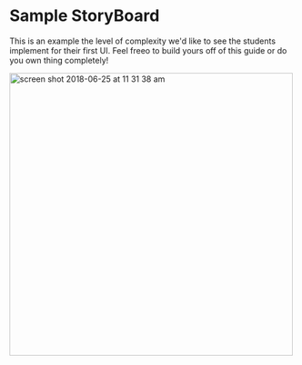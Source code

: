 # Sample StoryBoard

This is an example the level of complexity we'd like to see the students implement for their first UI. Feel freeo to build yours off of this guide or do you own thing completely!

<img width="498" alt="screen shot 2018-06-25 at 11 31 38 am" src="https://user-images.githubusercontent.com/25447342/41865836-8543be82-786b-11e8-8b25-f70040f908b8.png">
